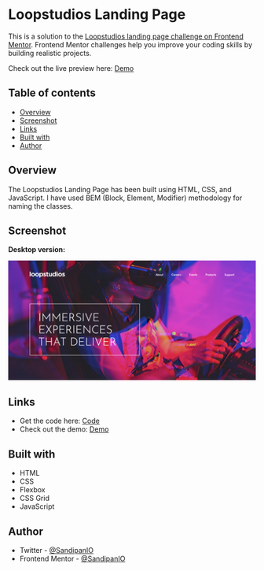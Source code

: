# Loopstudios Landing Page

This is a solution to the [Loopstudios landing page challenge on Frontend Mentor](https://www.frontendmentor.io/challenges/loopstudios-landing-page-N88J5Onjw). Frontend Mentor challenges help you improve your coding skills by building realistic projects. 

Check out the live preview here: [Demo](https://sandipan-loopstudios.netlify.app/)

## Table of contents

- [Overview](#overview)
- [Screenshot](#screenshot)
- [Links](#links)
- [Built with](#built-with)
- [Author](#author)

## Overview

The Loopstudios Landing Page has been built using HTML, CSS, and JavaScript. I have used BEM (Block, Element, Modifier) methodology for naming the classes.

## Screenshot

**Desktop version:**

![Desktop Version of Sunnyside Agency Landing Page](https://github.com/SandipanIO/frontend-mentor-projects/blob/main/loopstudios-landing-page/screenshots/loopstudios-landing-page.png)

## Links

- Get the code here: [Code](https://github.com/SandipanIO/frontend-mentor-projects/tree/main/loopstudios-landing-page/)
- Check out the demo: [Demo](https://sandipan-loopstudios.netlify.app/)


## Built with

- HTML
- CSS
- Flexbox
- CSS Grid
- JavaScript

## Author

- Twitter - [@SandipanIO](https://www.twitter.com/SandipanIO)
- Frontend Mentor - [@SandipanIO](https://www.frontendmentor.io/profile/SandipanIO)
